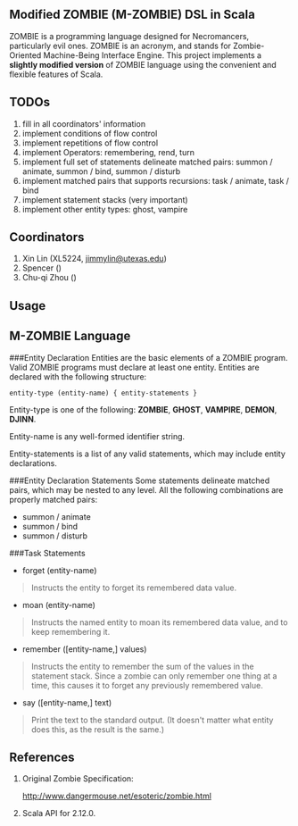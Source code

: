 ## Modified ZOMBIE (M-ZOMBIE) DSL in Scala
ZOMBIE is a programming language designed for Necromancers, particularly evil ones. ZOMBIE is an acronym, and stands for Zombie-Oriented Machine-Being Interface Engine.
This project implements a **slightly modified version** of ZOMBIE language using the convenient and flexible features of Scala. 

## TODOs

1. fill in all coordinators' information
2. implement conditions of flow control
3. implement repetitions of flow control
4. implement Operators: remembering, rend, turn
5. implement full set of statements delineate matched pairs: summon / animate, summon / bind, summon / disturb
6. implement matched pairs that supports recursions: task / animate, task / bind
7. implement statement stacks (very important)
8. implement other entity types: ghost, vampire

## Coordinators
1. Xin Lin (XL5224, jimmylin@utexas.edu)
2. Spencer ()
3. Chu-qi Zhou ()


## Usage


## M-ZOMBIE Language

###Entity Declaration
Entities are the basic elements of a ZOMBIE program. Valid ZOMBIE programs must declare at least one entity.
Entities are declared with the following structure:

	entity-type (entity-name) { entity-statements }

Entity-type is one of the following: **ZOMBIE**, **GHOST**, **VAMPIRE**, **DEMON**, **DJINN**.

Entity-name is any well-formed identifier string.

Entity-statements is a list of any valid statements, which may include entity declarations.

###Entity Declaration Statements
Some statements delineate matched pairs, which may be nested to any level. All the following combinations are properly matched pairs:

- summon / animate
- summon / bind
- summon / disturb

###Task Statements

- forget (entity-name)
> Instructs the entity to forget its remembered data value.

- moan (entity-name)
> Instructs the named entity to moan its remembered data value, and to keep remembering it.

- remember ([entity-name,] values)
> Instructs the entity to remember the sum of the values in the statement stack. Since a zombie can only remember one thing at a time, this causes it to forget any previously remembered value.

- say ([entity-name,] text)
> Print the text to the standard output. (It doesn't matter what entity does this, as the result is the same.)

## References 
1. Original Zombie Specification: 

    http://www.dangermouse.net/esoteric/zombie.html

2. Scala API for 2.12.0.
